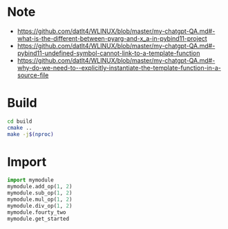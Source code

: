 # Note

- https://github.com/datlt4/WLINUX/blob/master/my-chatgpt-QA.md#-what-is-the-different-between-pyarg-and-x_a-in-pybind11-project
- https://github.com/datlt4/WLINUX/blob/master/my-chatgpt-QA.md#-pybind11-undefined-symbol-cannot-link-to-a-template-function
- https://github.com/datlt4/WLINUX/blob/master/my-chatgpt-QA.md#-why-do-we-need-to--explicitly-instantiate-the-template-function-in-a-source-file

# Build

```bash
cd build
cmake ..
make -j$(nproc)
```

# Import

```python
import mymodule
mymodule.add_op(1, 2)
mymodule.sub_op(1, 2)
mymodule.mul_op(1, 2)
mymodule.div_op(1, 2)
mymodule.fourty_two
mymodule.get_started
```
